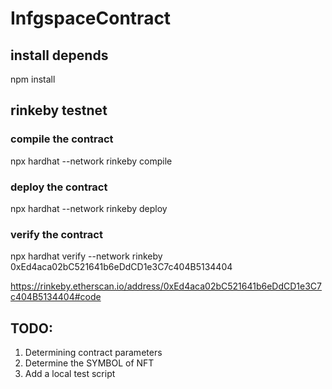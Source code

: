 # InfgspaceContract

## install depends
npm install

## rinkeby testnet
### compile the contract
npx hardhat --network rinkeby compile
### deploy the contract
npx hardhat --network rinkeby deploy
### verify the contract
npx hardhat verify --network rinkeby 0xEd4aca02bC521641b6eDdCD1e3C7c404B5134404

https://rinkeby.etherscan.io/address/0xEd4aca02bC521641b6eDdCD1e3C7c404B5134404#code



## TODO:

1. Determining contract parameters
2. Determine the SYMBOL of NFT
3. Add a local test script

